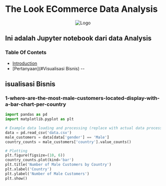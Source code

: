 # The Look ECommerce Data Analysis

<p align="center">
  <img src="https://encrypted-tbn0.gstatic.com/images?q=tbn:ANd9GcRAeydWteMBCJeaC4TLf3P7AMzhMbVef49HkA&s" alt="Logo" />
</p>

Ini adalah Jupyter notebook dari data Analysis
--
### Table Of Contets
- [Introduction](#introduction)
- [Pertanyaan](#Visualisasi Bisnis)
--
## isualisasi Bisnis
### 1-where-are-the-most-male-customers-located-display-with-a-bar-chart-per-country
```Python
import pandas as pd
import matplotlib.pyplot as plt

# Example data loading and processing (replace with actual data processing)
data = pd.read_csv('data.csv')
male_customers = data[data['gender'] == 'Male']
country_counts = male_customers['country'].value_counts()

# Plotting
plt.figure(figsize=(10, 6))
country_counts.plot(kind='bar')
plt.title('Number of Male Customers by Country')
plt.xlabel('Country')
plt.ylabel('Number of Male Customers')
plt.show()
```
